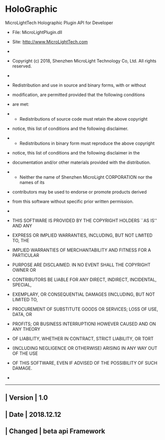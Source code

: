 # HoloGraphic

MicroLightTech Holographic Plugin API for Developer 

* File:        MicroLightPlugin.dll

* Site:        http://www.MicroLightTech.com
*
* Copyright (c) 2018, Shenzhen MicroLight Technology Co, Ltd. All rights reserved.
*
* Redistribution and use in source and binary forms, with or without
* modification, are permitted provided that the following conditions
* are met:
*  * Redistributions of source code must retain the above copyright
*    notice, this list of conditions and the following disclaimer.
*  * Redistributions in binary form must reproduce the above copyright
*    notice, this list of conditions and the following disclaimer in the
*    documentation and/or other materials provided with the distribution.
*  * Neither the name of Shenzhen MicroLight CORPORATION nor the names of its
*    contributors may be used to endorse or promote products derived
*    from this software without specific prior written permission.
*
* THIS SOFTWARE IS PROVIDED BY THE COPYRIGHT HOLDERS ``AS IS'' AND ANY
* EXPRESS OR IMPLIED WARRANTIES, INCLUDING, BUT NOT LIMITED TO, THE
* IMPLIED WARRANTIES OF MERCHANTABILITY AND FITNESS FOR A PARTICULAR
* PURPOSE ARE DISCLAIMED.  IN NO EVENT SHALL THE COPYRIGHT OWNER OR
* CONTRIBUTORS BE LIABLE FOR ANY DIRECT, INDIRECT, INCIDENTAL, SPECIAL,
* EXEMPLARY, OR CONSEQUENTIAL DAMAGES (INCLUDING, BUT NOT LIMITED TO,
* PROCUREMENT OF SUBSTITUTE GOODS OR SERVICES; LOSS OF USE, DATA, OR
* PROFITS; OR BUSINESS INTERRUPTION) HOWEVER CAUSED AND ON ANY THEORY
* OF LIABILITY, WHETHER IN CONTRACT, STRICT LIABILITY, OR TORT
* (INCLUDING NEGLIGENCE OR OTHERWISE) ARISING IN ANY WAY OUT OF THE USE
* OF THIS SOFTWARE, EVEN IF ADVISED OF THE POSSIBILITY OF SUCH DAMAGE.
*

------------------------------------------------------------------------------
| Version | 1.0    
------------------------------------------------------------------------------
| Date    | 2018.12.12  
------------------------------------------------------------------------------
| Changed | beta api Framework 
------------------------------------------------------------------------------
